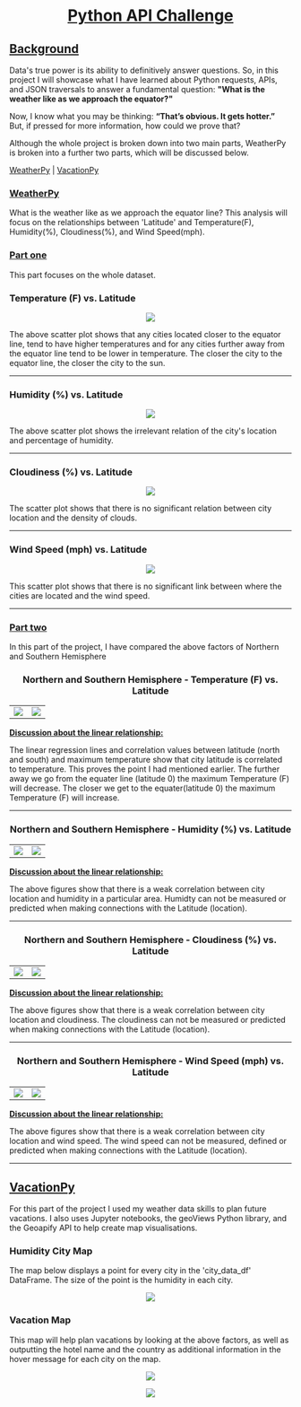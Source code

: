 # <p align="center"><ins>Python API Challenge<ins/></p>

  ## <ins>Background<ins/>

  Data's true power is its ability to definitively answer questions. So, in this project I will showcase what I have learned about Python requests, APIs, and JSON traversals to answer a fundamental question: **"What is the weather like as we approach the equator?"**

Now, I know what you may be thinking: **“That’s obvious. It gets hotter.”** But, if pressed for more information, how could we prove that? 
  
  Although the whole project is broken down into two main parts, WeatherPy is broken into a further two parts, which will be discussed below.
  
  [WeatherPy](#weatherpy) | [VacationPy](#vacationpy)

### <ins>WeatherPy<ins/>

What is the weather like as we approach the equator line? This analysis will focus on the relationships between 'Latitude' and Temperature(F), Humidity(%), Cloudiness(%), and Wind Speed(mph).

### <ins>**Part one**<ins/>

This part focuses on the whole dataset.

### Temperature (F) vs. Latitude

<p align="center">
  <img src="Images/latitude_vs_temperature.png">
</p>

The above scatter plot shows that any cities located closer to the equator line, tend to have higher temperatures and for any cities further away from the equator line tend to be lower in temperature. The closer the city to the equator line, the closer the city to the sun. 
  
---
### Humidity (%) vs. Latitude

<p align="center">
  <img src="Images/latitude_vs_humidity.png">
</p>

The above scatter plot shows the irrelevant relation of the city's location and percentage of humidity.

---
### Cloudiness (%) vs. Latitude

<p align="center">
  <img src="Images/latitude_vs_cloudiness.png">
</p>

The scatter plot shows that there is no significant relation between city location and the density of clouds.

---
### Wind Speed (mph) vs. Latitude

<p align="center">
  <img src="Images/latitude_vs_wind_speed.png">
</p>

This scatter plot shows that there is no significant link between where the cities are located and the wind speed. 

---
### <ins>Part two<ins/>

In this part of the project, I have compared the above factors of Northern and Southern Hemisphere

### <p align="center">Northern and Southern Hemisphere - Temperature (F) vs. Latitude</p>


<table>
  <tr>
    <td><img src="Images/North_Temp_line.png" ></td>
    <td><img src="/Images/south_temp_line.png" ></td>
  </tr>
 </table>


  
**<ins>Discussion about the linear relationship:<ins/>**  

The linear regression lines and correlation values between latitude (north and south) and maximum temperature show that city latitude is correlated to temperature. This proves the point I had mentioned earlier. The further away we go from the equater line (latitude 0) the maximum Temperature (F) will decrease. The closer we get to the equater(latitude 0) the maximum Temperature (F) will increase.
  
  
---
### <p align="center">Northern and Southern Hemisphere - Humidity (%) vs. Latitude</p>

<table>
  <tr>
    <td><img src="Images/north_humid_line.png"/>
    <td><img src="Images/south_humid_line.png"/> 
</tr>
 </table>

**<ins>Discussion about the linear relationship:<ins/>** 

The above figures show that there is a weak correlation between city location and humidity in a particular area. Humidty can not be measured or predicted when making connections with the Latitude (location). 

---
### <p align="center">Northern and Southern Hemisphere - Cloudiness (%) vs. Latitude</p>

<table>
  <tr>
    <td><img src="Images/north_cloud_line.png"/>
    <td><img src="Images/south_cloud_line.png"/> 
</tr>
 </table>

**<ins>Discussion about the linear relationship:<ins/>** 

The above figures show that there is a weak correlation between city location and cloudiness. The cloudiness can not be measured or predicted when making connections with the Latitude (location). 

---
### <p align="center">Northern and Southern Hemisphere - Wind Speed (mph) vs. Latitude</p>

<table>
  <tr>
    <td><img src="Images/north_wind_line.png"/>
    <td><img src="Images/south_wind_line.png"/> 
</tr>
 </table>

**<ins>Discussion about the linear relationship:<ins/>** 

The above figures show that there is a weak correlation between city location and wind speed. The wind speed can not be measured, defined or predicted when making connections with the Latitude (location). 
  
---
## <ins>VacationPy<ins/>

For this part of the project I used my weather data skills to plan future vacations. I also uses Jupyter notebooks, the geoViews Python library, and the Geoapify API to help create map visualisations.
  
  
### Humidity City Map

The map below displays a point for every city in the 'city_data_df' DataFrame. The size of the point is the humidity in each city.
  
<p align="center">
  <img src="Images/map_plot2.png">
</p>

### Vacation Map

This map will help plan vacations by looking at the above factors, as well as outputting the hotel name and the country as additional information in the hover message for each city on the map.

<p align="center">
  <img src="Images/map_plot_1.png">
</p>

  
  <p align="center">
  <img src="Images/map_plot2_hover.png">
</p>


